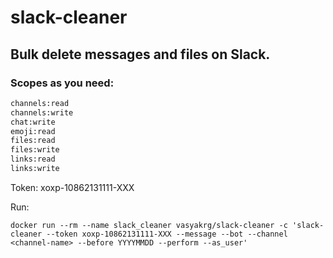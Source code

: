 # slack-cleaner

## Bulk delete messages and files on Slack.

### Scopes as you need:

```bash
channels:read
channels:write
chat:write
emoji:read
files:read
files:write
links:read
links:write
```

Token: xoxp-10862131111-XXX

Run:

```
docker run --rm --name slack_cleaner vasyakrg/slack-cleaner -c 'slack-cleaner --token xoxp-10862131111-XXX --message --bot --channel <channel-name> --before YYYYMMDD --perform --as_user'
```
